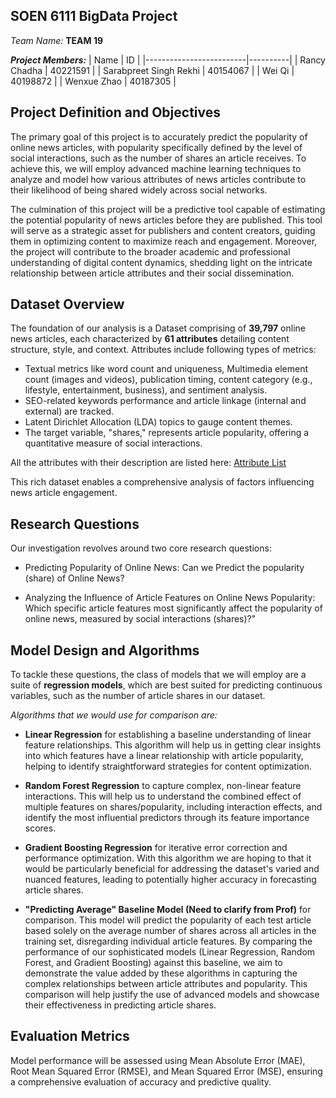## SOEN 6111 BigData Project
_Team Name:_ **TEAM 19**

**_Project Members:_**
| Name                    | ID       |
|-------------------------|----------|
| Rancy Chadha            | 40221591 |
| Sarabpreet Singh Rekhi  | 40154067 |
| Wei Qi                  | 40198872 |
| Wenxue Zhao             | 40187305 |

## Project Definition and Objectives

The primary goal of this project is to accurately predict the popularity of online news articles, with popularity specifically defined by the level of social interactions, such as the number of shares an article receives. To achieve this, we will employ advanced machine learning techniques to analyze and model how various attributes of news articles contribute to their likelihood of being shared widely across social networks.

The culmination of this project will be a predictive tool capable of estimating the potential popularity of news articles before they are published. This tool will serve as a strategic asset for publishers and content creators, guiding them in optimizing content to maximize reach and engagement. Moreover, the project will contribute to the broader academic and professional understanding of digital content dynamics, shedding light on the intricate relationship between article attributes and their social dissemination.

## Dataset Overview

The foundation of our analysis is a Dataset comprising of **39,797** online news articles, each characterized by **61 attributes** detailing content structure, style, and context. 
Attributes include following types of metrics:
- Textual metrics like word count and uniqueness, Multimedia element count (images and videos), publication timing, content category (e.g., lifestyle, entertainment, business), and sentiment analysis. 
- SEO-related keywords performance and article linkage (internal and external) are tracked. 
- Latent Dirichlet Allocation (LDA) topics to gauge content themes. 
- The target variable, "shares," represents article popularity, offering a quantitative measure of social interactions. 

All the attributes with their description are listed here: [Attribute List](https://github.com/SOEN-6111-BIGDATA-TEAM-19/Predicting_The_Popularity_of_Online_News/blob/main/resources/AttributeDescription.md)

This rich dataset enables a comprehensive analysis of factors influencing news article engagement.

## Research Questions

Our investigation revolves around two core research questions:

* Predicting Popularity of Online News: Can we Predict the popularity (share) of Online News?

* Analyzing the Influence of Article Features on Online News Popularity: Which specific article features most significantly affect the popularity of online news, measured by social interactions (shares)?"


## Model Design and Algorithms

To tackle these questions, the class of models that we will employ are a suite of **regression models**, which are best suited for predicting continuous variables, such as the number of article shares in our dataset.


_Algorithms that we would use for comparison are:_

- **Linear Regression** for establishing a baseline understanding of linear feature relationships. This algorithm will help us in getting clear insights into which features have a linear relationship with article popularity, helping to identify straightforward strategies for content optimization.

- **Random Forest Regression** to capture complex, non-linear feature interactions. This will help us to understand the combined effect of multiple features on shares/popularity, including interaction effects, and identify the most influential predictors through its feature importance scores.

- **Gradient Boosting Regression** for iterative error correction and performance optimization. With this algorithm we are hoping to that it would be particularly beneficial for addressing the dataset's varied and nuanced features, leading to potentially higher accuracy in forecasting article shares.

- **"Predicting Average" Baseline Model (Need to clarify from Prof)** for comparison. This model will predict the popularity of each test article based solely on the average number of shares across all articles in the training set, disregarding individual article features. By comparing the performance of our sophisticated models (Linear Regression, Random Forest, and Gradient Boosting) against this baseline, we aim to demonstrate the value added by these algorithms in capturing the complex relationships between article attributes and popularity. This comparison will help justify the use of advanced models and showcase their effectiveness in predicting article shares.


## Evaluation Metrics

Model performance will be assessed using Mean Absolute Error (MAE), Root Mean Squared Error (RMSE), and Mean Squared Error (MSE), ensuring a comprehensive evaluation of accuracy and predictive quality.
